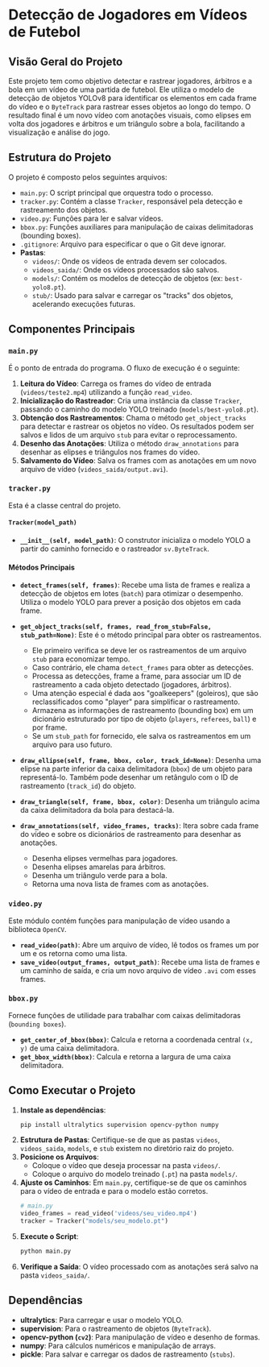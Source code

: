 # Detecção de Jogadores em Vídeos de Futebol

## Visão Geral do Projeto

Este projeto tem como objetivo detectar e rastrear jogadores, árbitros e a bola em um vídeo de uma partida de futebol. Ele utiliza o modelo de detecção de objetos YOLOv8 para identificar os elementos em cada frame do vídeo e o `ByteTrack` para rastrear esses objetos ao longo do tempo. O resultado final é um novo vídeo com anotações visuais, como elipses em volta dos jogadores e árbitros e um triângulo sobre a bola, facilitando a visualização e análise do jogo.

## Estrutura do Projeto

O projeto é composto pelos seguintes arquivos:

  - `main.py`: O script principal que orquestra todo o processo.
  - `tracker.py`: Contém a classe `Tracker`, responsável pela detecção e rastreamento dos objetos.
  - `video.py`: Funções para ler e salvar vídeos.
  - `bbox.py`: Funções auxiliares para manipulação de caixas delimitadoras (bounding boxes).
  - `.gitignore`: Arquivo para especificar o que o Git deve ignorar.
  - **Pastas**:
      - `videos/`: Onde os vídeos de entrada devem ser colocados.
      - `videos_saida/`: Onde os vídeos processados são salvos.
      - `models/`: Contém os modelos de detecção de objetos (ex: `best-yolo8.pt`).
      - `stub/`: Usado para salvar e carregar os "tracks" dos objetos, acelerando execuções futuras.

## Componentes Principais

### `main.py`

É o ponto de entrada do programa. O fluxo de execução é o seguinte:

1.  **Leitura do Vídeo**: Carrega os frames do vídeo de entrada (`videos/teste2.mp4`) utilizando a função `read_video`.
2.  **Inicialização do Rastreador**: Cria uma instância da classe `Tracker`, passando o caminho do modelo YOLO treinado (`models/best-yolo8.pt`).
3.  **Obtenção dos Rastreamentos**: Chama o método `get_object_tracks` para detectar e rastrear os objetos no vídeo. Os resultados podem ser salvos e lidos de um arquivo `stub` para evitar o reprocessamento.
4.  **Desenho das Anotações**: Utiliza o método `draw_annotations` para desenhar as elipses e triângulos nos frames do vídeo.
5.  **Salvamento do Vídeo**: Salva os frames com as anotações em um novo arquivo de vídeo (`videos_saida/output.avi`).

### `tracker.py`

Esta é a classe central do projeto.

#### `Tracker(model_path)`

  - **`__init__(self, model_path)`**: O construtor inicializa o modelo YOLO a partir do caminho fornecido e o rastreador `sv.ByteTrack`.

#### Métodos Principais

  - **`detect_frames(self, frames)`**: Recebe uma lista de frames e realiza a detecção de objetos em lotes (`batch`) para otimizar o desempenho. Utiliza o modelo YOLO para prever a posição dos objetos em cada frame.

  - **`get_object_tracks(self, frames, read_from_stub=False, stub_path=None)`**: Este é o método principal para obter os rastreamentos.

      - Ele primeiro verifica se deve ler os rastreamentos de um arquivo `stub` para economizar tempo.
      - Caso contrário, ele chama `detect_frames` para obter as detecções.
      - Processa as detecções, frame a frame, para associar um ID de rastreamento a cada objeto detectado (jogadores, árbitros).
      - Uma atenção especial é dada aos "goalkeepers" (goleiros), que são reclassificados como "player" para simplificar o rastreamento.
      - Armazena as informações de rastreamento (bounding box) em um dicionário estruturado por tipo de objeto (`players`, `referees`, `ball`) e por frame.
      - Se um `stub_path` for fornecido, ele salva os rastreamentos em um arquivo para uso futuro.

  - **`draw_ellipse(self, frame, bbox, color, track_id=None)`**: Desenha uma elipse na parte inferior da caixa delimitadora (`bbox`) de um objeto para representá-lo. Também pode desenhar um retângulo com o ID de rastreamento (`track_id`) do objeto.

  - **`draw_triangle(self, frame, bbox, color)`**: Desenha um triângulo acima da caixa delimitadora da bola para destacá-la.

  - **`draw_annotations(self, video_frames, tracks)`**: Itera sobre cada frame do vídeo e sobre os dicionários de rastreamento para desenhar as anotações.

      - Desenha elipses vermelhas para jogadores.
      - Desenha elipses amarelas para árbitros.
      - Desenha um triângulo verde para a bola.
      - Retorna uma nova lista de frames com as anotações.

### `video.py`

Este módulo contém funções para manipulação de vídeo usando a biblioteca `OpenCV`.

  - **`read_video(path)`**: Abre um arquivo de vídeo, lê todos os frames um por um e os retorna como uma lista.
  - **`save_video(output_frames, output_path)`**: Recebe uma lista de frames e um caminho de saída, e cria um novo arquivo de vídeo `.avi` com esses frames.

### `bbox.py`

Fornece funções de utilidade para trabalhar com caixas delimitadoras (`bounding boxes`).

  - **`get_center_of_bbox(bbox)`**: Calcula e retorna a coordenada central `(x, y)` de uma caixa delimitadora.
  - **`get_bbox_width(bbox)`**: Calcula e retorna a largura de uma caixa delimitadora.

## Como Executar o Projeto

1.  **Instale as dependências**:
    ```bash
    pip install ultralytics supervision opencv-python numpy
    ```
2.  **Estrutura de Pastas**: Certifique-se de que as pastas `videos`, `videos_saida`, `models`, e `stub` existem no diretório raiz do projeto.
3.  **Posicione os Arquivos**:
      - Coloque o vídeo que deseja processar na pasta `videos/`.
      - Coloque o arquivo do modelo treinado (`.pt`) na pasta `models/`.
4.  **Ajuste os Caminhos**: Em `main.py`, certifique-se de que os caminhos para o vídeo de entrada e para o modelo estão corretos.
    ```python
    # main.py
    video_frames = read_video('videos/seu_video.mp4')
    tracker = Tracker("models/seu_modelo.pt")
    ```
5.  **Execute o Script**:
    ```bash
    python main.py
    ```
6.  **Verifique a Saída**: O vídeo processado com as anotações será salvo na pasta `videos_saida/`.

## Dependências

  - **ultralytics**: Para carregar e usar o modelo YOLO.
  - **supervision**: Para o rastreamento de objetos (`ByteTrack`).
  - **opencv-python (`cv2`)**: Para manipulação de vídeo e desenho de formas.
  - **numpy**: Para cálculos numéricos e manipulação de arrays.
  - **pickle**: Para salvar e carregar os dados de rastreamento (`stubs`).
